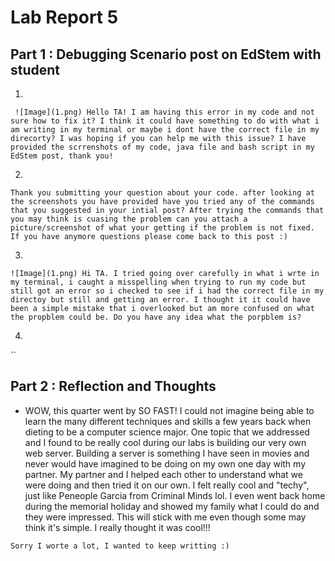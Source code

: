 # Lab Report 5

## Part 1 : Debugging Scenario post on EdStem with student

1.
` ![Image](1.png) Hello TA! I am having this error in my code and not sure how to fix it? I think it could have something to do with what i am writing in my terminal or maybe i dont have the correct file in my direcorty? I was hoping if you can help me with this issue? I have provided the scrrenshots of my code, java file and bash script in my EdStem post, thank you!`

2.
`Thank you submitting your question about your code. after looking at the screenshots you have provided have you tried any of the commands that you suggested in your intial post? After trying the commands that you may think is cuasing the problem can you attach a picture/screenshot of what your getting if the problem is not fixed. If you have anymore questions please come back to this post :)`

3.
`![Image](1.png) Hi TA. I tried going over carefully in what i wrte in my terminal, i caught a misspelling when trying to run my code but still got an error so i checked to see if i had the correct file in my directoy but still and getting an error. I thought it it could have been a simple mistake that i overlooked but am more confused on what the propblem could be. Do you have any idea what the porpblem is?`

4.
``


## Part 2 : Reflection and Thoughts

* WOW, this quarter went by SO FAST! I could not imagine being able to learn the many different techniques and skills a few years back when dieting to be a computer science major. One topic that we addressed and I found to be really cool during our labs is building our very own web server. Building a server is something I have seen in movies and never would have imagined to be doing on my own one day with my partner. My partner and I helped each other to understand what we were doing and then tried it on our own. I felt really cool and "techy", just like Peneople Garcia from Criminal Minds lol. I even went back home during the memorial holiday and showed my family what I could do and they were impressed. This will stick with me even though some may think it's simple. I really thought it was cool!!!

`Sorry I worte a lot, I wanted to keep writting :)`

